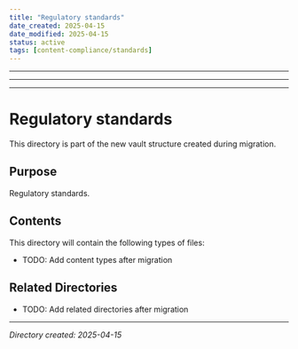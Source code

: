 ```yaml
---
title: "Regulatory standards"
date_created: 2025-04-15
date_modified: 2025-04-15
status: active
tags: [content-compliance/standards]
---
```


---

---

---

# Regulatory standards

This directory is part of the new vault structure created during migration.

## Purpose

Regulatory standards.

## Contents

This directory will contain the following types of files:

- TODO: Add content types after migration

## Related Directories

- TODO: Add related directories after migration

---

*Directory created: 2025-04-15*

